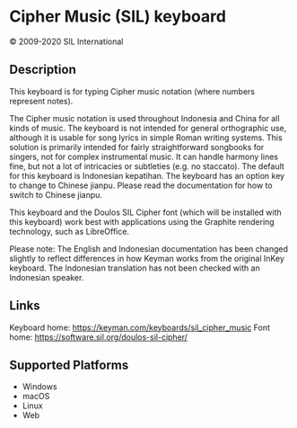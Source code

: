 Cipher Music (SIL) keyboard
===========================

© 2009-2020 SIL International

Description
-----------

This keyboard is for typing Cipher music notation (where numbers 
represent notes).

The Cipher music notation is used throughout Indonesia and China 
for all kinds of music. The keyboard is not intended for general 
orthographic use, although it is usable for song lyrics in simple 
Roman writing systems. This solution is primarily intended for 
fairly straightforward songbooks for singers, not for complex 
instrumental music. It can handle harmony lines fine, but not a 
lot of intricacies or subtleties (e.g. no staccato). The default 
for this keyboard is Indonesian kepatihan. The keyboard has an 
option key to change to Chinese jianpu. Please read the 
documentation for how to switch to Chinese jianpu.

This keyboard and the Doulos SIL Cipher font (which will be installed
with this keyboard) work best with applications using the Graphite 
rendering technology, such as LibreOffice.

Please note: The English and Indonesian documentation has been changed slightly
to reflect differences in how Keyman works from the original InKey keyboard.
The Indonesian translation has not been checked with an Indonesian speaker. 

Links
-----
Keyboard home: https://keyman.com/keyboards/sil_cipher_music
Font home: https://software.sil.org/doulos-sil-cipher/

Supported Platforms
-------------------
 * Windows
 * macOS
 * Linux
 * Web
